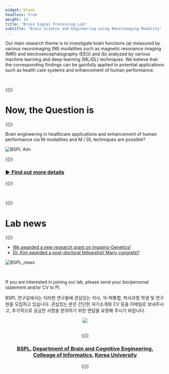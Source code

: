 ```yaml
---
widget: blank
headless: true
weight: 10
title: "Brain Signal Processing Lab"
subtitle: "Brain Science and Engineering using Neuroimaging Modality"
---
```


Our main research theme is to investigate brain functions (a) measured by various neuroimaging (NI) modalities such as magnetic resonance imaging (MRI) and electroencephalography (EEG) and (b) analyzed by various machine learning and deep learning (ML/DL) techniques. We believe that the corresponding findings can be gainfully applied to potential applications such as health care systems and enhancement of human performance.

<br />

{{<format text-center crimson>}}
# Now, the Question is 
{{</format>}}

Brain engineering in healthcare applications and enhancement of human performance via NI modalities and M / DL techniques are possible?

![BSPL Aim](//bspl.korea.ac.kr/bspl_aims_16feb19.png#center50)

{{<format crimson text-right no-link-color>}}
### [► Find out more details](/aims)
{{</format>}}

<br />

{{<format crimson text-center>}}
# Lab news
{{</format>}}

- [We awarded a new research grant on Imaging-Genetics!](/news/2021_06_24_ig_grant/)
- [Dr. Kim awarded a post-doctoral fellowship! Many congrats!!](/news/2021_06_24_post_doctoral_fellowship/)

![BSPL_news](//bspl.korea.ac.kr/image/bspl/main.png#center75)

<br />

If you are interested in joining our lab, please send your bio/personal statement and/or CV to PI.

BSPL 연구실에서는 이러한 연구들에 관심있는 석사, 석-박통합, 박사과정 학생 및 연구원을 모집하고 있습니다. 관심있는 분은 간단한 자기소개와 CV 등을 이메일로 보내주시고, 추가적으로 궁금한 사항을 문의하기 위한 면담을 요청해 주시기 바랍니다.

<!-- ![BSPL logo](//bspl.korea.ac.kr/logo_bspl_ku_funders_19dec05.png#center25) -->
<center> <img src='https://bspl.korea.ac.kr/logo_bspl_ku_funders_19dec05.png' with=50> <center>

<br />

{{<format text-center no-link-color>}}
### [BSPL](//bspl.korea.ac.kr), [Department of Brain and Cognitive Engineering](//brain.korea.ac.kr/), [Colleage of Informatics](//info.korea.ac.kr/), [Korea University](//www.korea.ac.kr/)
{{</format>}}
